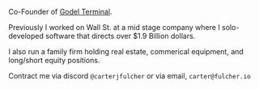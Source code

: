 Co-Founder of [Godel Terminal](https://godelnum.com). 

Previously I worked on Wall St. at a mid stage company where I solo-developed software that directs over $1.9 Billion dollars.

I also run a family firm holding real estate, commerical equipment, and long/short equity positions. 

Contract me via discord `@carterjfulcher` or via email, `carter@fulcher.io` 
